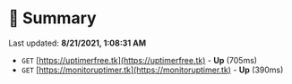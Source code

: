 # 📖 Summary
Last updated: **8/21/2021, 1:08:31 AM**

- `GET` [https://uptimerfree.tk](https://uptimerfree.tk) - **Up** (705ms)
- `GET` [https://monitoruptimer.tk](https://monitoruptimer.tk) - **Up** (390ms)
